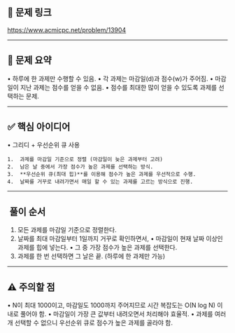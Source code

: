 ## 🔗 문제 링크

https://www.acmicpc.net/problem/13904

---
## 📌 문제 요약
•	하루에 한 과제만 수행할 수 있음.
•	각 과제는 마감일(d)과 점수(w)가 주어짐.
•	마감일이 지난 과제는 점수를 얻을 수 없음.
•	점수를 최대한 많이 얻을 수 있도록 과제를 선택하는 문제.

---

## ✅ 핵심 아이디어
•	그리디 + 우선순위 큐 사용

	1.	과제를 마감일 기준으로 정렬 (마감일이 늦은 과제부터 고려)
	2.	남은 날 중에서 가장 점수가 높은 과제를 선택하는 방식.
	3.	**우선순위 큐(최대 힙)**를 이용해 점수가 높은 과제를 우선적으로 수행.
	4.	날짜를 거꾸로 내려가면서 매일 할 수 있는 과제를 고르는 방식으로 진행.

---

## ️ 풀이 순서
1.	모든 과제를 마감일 기준으로 정렬한다.
2.	날짜를 최대 마감일부터 1일까지 거꾸로 확인하면서,
•	마감일이 현재 날짜 이상인 과제를 힙에 넣는다.
•	그 중 가장 점수가 높은 과제를 선택한다.
3.	과제를 한 번 선택하면 그 날은 끝. (하루에 한 과제만 가능)

---
## ⚠️ 주의할 점
•	N이 최대 1000이고, 마감일도 1000까지 주어지므로 시간 복잡도는 O(N log N) 이내로 풀어야 함.
•	마감일이 가장 큰 값부터 내려오면서 처리해야 효율적.
•	과제를 여러 개 선택할 수 없으니 우선순위 큐로 점수가 높은 과제를 골라야 함.

